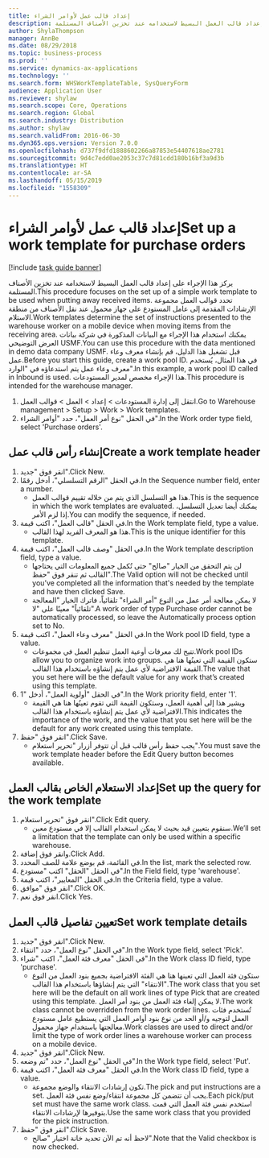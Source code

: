```yaml
---
title: إعداد قالب عمل لأوامر الشراء
description: يركز هذا الإجراء على إعداد قالب العمل البسيط لاستخدامه عند تخزين الأصناف المستلمة.
author: ShylaThompson
manager: AnnBe
ms.date: 08/29/2018
ms.topic: business-process
ms.prod: ''
ms.service: dynamics-ax-applications
ms.technology: ''
ms.search.form: WHSWorkTemplateTable, SysQueryForm
audience: Application User
ms.reviewer: shylaw
ms.search.scope: Core, Operations
ms.search.region: Global
ms.search.industry: Distribution
ms.author: shylaw
ms.search.validFrom: 2016-06-30
ms.dyn365.ops.version: Version 7.0.0
ms.openlocfilehash: d737f9dfd1888602266a87853e54407618ae2781
ms.sourcegitcommit: 9d4c7edd0ae2053c37c7d81cdd180b16bf3a9d3b
ms.translationtype: HT
ms.contentlocale: ar-SA
ms.lasthandoff: 05/15/2019
ms.locfileid: "1558309"
---
```

# <a name="set-up-a-work-template-for-purchase-orders"></a><span data-ttu-id="9680c-103">إعداد قالب عمل لأوامر الشراء</span><span class="sxs-lookup"><span data-stu-id="9680c-103">Set up a work template for purchase orders</span></span>

[!include [task guide banner](../../includes/task-guide-banner.md)]

<span data-ttu-id="9680c-104">يركز هذا الإجراء على إعداد قالب العمل البسيط لاستخدامه عند تخزين الأصناف المستلمة.</span><span class="sxs-lookup"><span data-stu-id="9680c-104">This procedure focuses on the set up of a simple work template to be used when putting away received items.</span></span> <span data-ttu-id="9680c-105">تحدد قوالب العمل مجموعة الإرشادات المقدمة إلى عامل المستودع على جهاز محمول عند نقل الأصناف من منطقة الاستلام.</span><span class="sxs-lookup"><span data-stu-id="9680c-105">Work templates determine the set of instructions presented to the warehouse worker on a mobile device when moving items from the receiving area.</span></span> <span data-ttu-id="9680c-106">يمكنك استخدام هذا الإجراء مع البيانات المذكورة في شركة بيانات العرض التوضيحي USMF.</span><span class="sxs-lookup"><span data-stu-id="9680c-106">You can use this procedure with the data mentioned in demo data company USMF.</span></span> <span data-ttu-id="9680c-107">قبل تشغيل هذا الدليل، قم بإنشاء معرف وعاء عمل.</span><span class="sxs-lookup"><span data-stu-id="9680c-107">Before you start this guide, create a work pool ID.</span></span> <span data-ttu-id="9680c-108">في هذا المثال، يُستخدم معرف وعاء عمل يتم استدعاؤه في "الوارد".</span><span class="sxs-lookup"><span data-stu-id="9680c-108">In this example, a work pool ID called in Inbound is used.</span></span> <span data-ttu-id="9680c-109">هذا الإجراء مخصص لمدير المستودعات.</span><span class="sxs-lookup"><span data-stu-id="9680c-109">This procedure is intended for the warehouse manager.</span></span>

1. <span data-ttu-id="9680c-110">انتقل إلى إدارة المستودعات > إعداد > العمل > قوالب العمل.</span><span class="sxs-lookup"><span data-stu-id="9680c-110">Go to Warehouse management > Setup > Work > Work templates.</span></span>
2. <span data-ttu-id="9680c-111">في الحقل "نوع أمر العمل"، حدد "أوامر الشراء".</span><span class="sxs-lookup"><span data-stu-id="9680c-111">In the Work order type field, select 'Purchase orders'.</span></span>

## <a name="create-a-work-template-header"></a><span data-ttu-id="9680c-112">إنشاء رأس قالب عمل</span><span class="sxs-lookup"><span data-stu-id="9680c-112">Create a work template header</span></span>
1. <span data-ttu-id="9680c-113">انقر فوق "جديد".</span><span class="sxs-lookup"><span data-stu-id="9680c-113">Click New.</span></span>
2. <span data-ttu-id="9680c-114">في الحقل "الرقم التسلسلي"، أدخل رقمًا.</span><span class="sxs-lookup"><span data-stu-id="9680c-114">In the Sequence number field, enter a number.</span></span>
    * <span data-ttu-id="9680c-115">هذا هو التسلسل الذي يتم من خلاله تقييم قوالب العمل.</span><span class="sxs-lookup"><span data-stu-id="9680c-115">This is the sequence in which the work templates are evaluated.</span></span> <span data-ttu-id="9680c-116">يمكنك أيضا تعديل التسلسل، إذا لزم الأمر.</span><span class="sxs-lookup"><span data-stu-id="9680c-116">You can modify the sequence, if needed.</span></span>  
3. <span data-ttu-id="9680c-117">في الحقل "قالب العمل"، اكتب قيمة.</span><span class="sxs-lookup"><span data-stu-id="9680c-117">In the Work template field, type a value.</span></span>
    * <span data-ttu-id="9680c-118">هذا هو المعرف الفريد لهذا القالب.</span><span class="sxs-lookup"><span data-stu-id="9680c-118">This is the unique identifier for this template.</span></span>  
4. <span data-ttu-id="9680c-119">في الحقل "وصف قالب العمل"، اكتب قيمة.</span><span class="sxs-lookup"><span data-stu-id="9680c-119">In the Work template description field, type a value.</span></span>
    * <span data-ttu-id="9680c-120">لن يتم التحقق من الخيار "صالح" حتى تُكمل جميع المعلومات التي يحتاجها القالب ثم تنقر فوق "حفظ".</span><span class="sxs-lookup"><span data-stu-id="9680c-120">The Valid option will not be checked until you’ve completed all the information that's needed by the template and have then clicked Save.</span></span>  
    * <span data-ttu-id="9680c-121">لا يمكن معالجة أمر عمل من النوع "أمر الشراء" تلقائياً، فاترك الخيار "المعالجة تلقائياً" معينًا على "لا".</span><span class="sxs-lookup"><span data-stu-id="9680c-121">A work order of type Purchase order cannot be automatically processed, so leave the  Automatically process option set to No.</span></span>  
5. <span data-ttu-id="9680c-122">في الحقل "معرف وعاء العمل"، اكتب قيمة.</span><span class="sxs-lookup"><span data-stu-id="9680c-122">In the Work pool ID field, type a value.</span></span>
    * <span data-ttu-id="9680c-123">تتيح لك معرفات أوعية العمل تنظيم العمل في مجموعات.</span><span class="sxs-lookup"><span data-stu-id="9680c-123">Work pool IDs allow you to organize work into groups.</span></span> <span data-ttu-id="9680c-124">ستكون القيمة التي تعينُها هنا هي القيمة الافتراضية لأي عمل يتم إنشاؤه باستخدام هذا القالب.</span><span class="sxs-lookup"><span data-stu-id="9680c-124">The value that you set here will be the default value for any work that’s created using this template.</span></span>  
6. <span data-ttu-id="9680c-125">في الحقل "أولوية العمل"، أدخل "1".</span><span class="sxs-lookup"><span data-stu-id="9680c-125">In the Work priority field, enter '1'.</span></span>
    * <span data-ttu-id="9680c-126">ويشير هذا إلى أهمية العمل، وستكون القيمة التي تقوم تعينُها هنا هي القيمة الافتراضية لأي عمل يتم إنشاؤه باستخدام هذا القالب.</span><span class="sxs-lookup"><span data-stu-id="9680c-126">This indicates the importance of the work, and the value that you set here will be the default for any work created using this template.</span></span>  
7. <span data-ttu-id="9680c-127">انقر فوق "حفظ".</span><span class="sxs-lookup"><span data-stu-id="9680c-127">Click Save.</span></span>
    * <span data-ttu-id="9680c-128">يجب حفظ رأس قالب قبل أن تتوفر أزرار "تحرير استعلام".</span><span class="sxs-lookup"><span data-stu-id="9680c-128">You must save the work template header before the Edit Query button becomes available.</span></span>  

## <a name="set-up-the-query-for-the-work-template"></a><span data-ttu-id="9680c-129">إعداد الاستعلام الخاص بقالب العمل</span><span class="sxs-lookup"><span data-stu-id="9680c-129">Set up the query for the work template</span></span>
1. <span data-ttu-id="9680c-130">انقر فوق "تحرير استعلام".</span><span class="sxs-lookup"><span data-stu-id="9680c-130">Click Edit query.</span></span>
    * <span data-ttu-id="9680c-131">سنقوم بتعيين قيد بحيث لا يمكن استخدام القالب إلا في مستودع معين.</span><span class="sxs-lookup"><span data-stu-id="9680c-131">We’ll set a limitation that the template can only be used within a specific warehouse.</span></span>  
2. <span data-ttu-id="9680c-132">وانقر فوق إضافة.</span><span class="sxs-lookup"><span data-stu-id="9680c-132">Click Add.</span></span>
3. <span data-ttu-id="9680c-133">في القائمة، قم بوضع علامة للصف المحدد.</span><span class="sxs-lookup"><span data-stu-id="9680c-133">In the list, mark the selected row.</span></span>
4. <span data-ttu-id="9680c-134">في الحقل "الحقل" اكتب "مستودع".</span><span class="sxs-lookup"><span data-stu-id="9680c-134">In the Field field, type 'warehouse'.</span></span>
5. <span data-ttu-id="9680c-135">في الحقل "المعايير"، اكتب قيمة.</span><span class="sxs-lookup"><span data-stu-id="9680c-135">In the Criteria field, type a value.</span></span>
6. <span data-ttu-id="9680c-136">انقر فوق "موافق".</span><span class="sxs-lookup"><span data-stu-id="9680c-136">Click OK.</span></span>
7. <span data-ttu-id="9680c-137">انقر فوق نعم.</span><span class="sxs-lookup"><span data-stu-id="9680c-137">Click Yes.</span></span>

## <a name="set-work-template-details"></a><span data-ttu-id="9680c-138">تعيين تفاصيل قالب العمل</span><span class="sxs-lookup"><span data-stu-id="9680c-138">Set work template details</span></span>
1. <span data-ttu-id="9680c-139">انقر فوق "جديد".</span><span class="sxs-lookup"><span data-stu-id="9680c-139">Click New.</span></span>
2. <span data-ttu-id="9680c-140">في الحقل "نوع العمل"، حدد "انتقاء".</span><span class="sxs-lookup"><span data-stu-id="9680c-140">In the Work type field, select 'Pick'.</span></span>
3. <span data-ttu-id="9680c-141">في الحقل "معرف فئة العمل"، اكتب "شراء".</span><span class="sxs-lookup"><span data-stu-id="9680c-141">In the Work class ID field, type 'purchase'.</span></span>
    * <span data-ttu-id="9680c-142">ستكون فئة العمل التي تعينها هنا هي الفئة الافتراضية بجميع بنود العمل من النوع "الانتقاء" التي يتم إنشاؤها باستخدام هذا القالب.</span><span class="sxs-lookup"><span data-stu-id="9680c-142">The work class that you set here will be the default on all work lines of type Pick that are created using this template.</span></span> <span data-ttu-id="9680c-143">لا يمكن إلغاء فئة العمل من بنود أمر العمل.</span><span class="sxs-lookup"><span data-stu-id="9680c-143">The work class cannot be overridden from the work order lines.</span></span> <span data-ttu-id="9680c-144">تُستخدم فئات العمل لتوجيه و/أو الحد من نوع بنود أوامر العمل التي يستطيع عامل مستودع معالجتها باستخدام جهاز محمول.</span><span class="sxs-lookup"><span data-stu-id="9680c-144">Work classes are used to direct and/or limit the type of work order lines a warehouse worker can process on a mobile device.</span></span>  
4. <span data-ttu-id="9680c-145">انقر فوق "جديد".</span><span class="sxs-lookup"><span data-stu-id="9680c-145">Click New.</span></span>
5. <span data-ttu-id="9680c-146">في الحقل "نوع العمل"، حدد "تم وضعه".</span><span class="sxs-lookup"><span data-stu-id="9680c-146">In the Work type field, select 'Put'.</span></span>
6. <span data-ttu-id="9680c-147">في الحقل "معرف فئة العمل"، اكتب قيمة.</span><span class="sxs-lookup"><span data-stu-id="9680c-147">In the Work class ID field, type a value.</span></span>
    * <span data-ttu-id="9680c-148">تكون إرشادات الانتقاء والوضع مجموعة.</span><span class="sxs-lookup"><span data-stu-id="9680c-148">The pick and put instructions are a set.</span></span> <span data-ttu-id="9680c-149">يجب أن تتضمن كل مجموعة انتقاء/وضع نفس فئة العمل.</span><span class="sxs-lookup"><span data-stu-id="9680c-149">Each pick/put set must have the same work class.</span></span> <span data-ttu-id="9680c-150">استخدم نفس فئة العمل التي قمت بتوفيرها لإرشادات الانتقاء.</span><span class="sxs-lookup"><span data-stu-id="9680c-150">Use the same work class that you provided for the pick instruction.</span></span>  
7. <span data-ttu-id="9680c-151">انقر فوق "حفظ".</span><span class="sxs-lookup"><span data-stu-id="9680c-151">Click Save.</span></span>
    * <span data-ttu-id="9680c-152">لاحظ أنه تم الآن تحديد خانة اختيار "صالح".</span><span class="sxs-lookup"><span data-stu-id="9680c-152">Note that the Valid checkbox is now checked.</span></span>  

